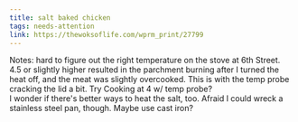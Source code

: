 ```yaml
---
title: salt baked chicken
tags: needs-attention
link: https://thewoksoflife.com/wprm_print/27799
---
```

Notes: hard to figure out the right temperature on the stove at 6th Street. 4.5 or slightly higher resulted in the parchment burning after I turned the heat off, and the meat was slightly overcooked. This is with the temp probe cracking the lid a bit. Try Cooking at 4 w/ temp probe?   
I wonder if there's better ways to heat the salt, too. Afraid I could wreck a stainless steel pan, though. Maybe use cast iron?

